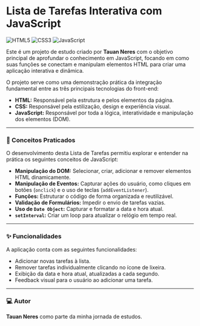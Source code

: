 # Lista de Tarefas Interativa com JavaScript

![HTML5](https://img.shields.io/badge/HTML5-E34F26?style=for-the-badge&logo=html5&logoColor=white)
![CSS3](https://img.shields.io/badge/CSS3-1572B6?style=for-the-badge&logo=css3&logoColor=white)
![JavaScript](https://img.shields.io/badge/JavaScript-F7DF1E?style=for-the-badge&logo=javascript&logoColor=black)

Este é um projeto de estudo criado por **Tauan Neres** com o objetivo principal de aprofundar o conhecimento em JavaScript, focando em como suas funções se conectam e manipulam elementos HTML para criar uma aplicação interativa e dinâmica.

O projeto serve como uma demonstração prática da integração fundamental entre as três principais tecnologias do front-end:

* **HTML:** Responsável pela estrutura e pelos elementos da página.
* **CSS:** Responsável pela estilização, design e experiência visual.
* **JavaScript:** Responsável por toda a lógica, interatividade e manipulação dos elementos (DOM).

---
### 🎯 Conceitos Praticados

O desenvolvimento desta Lista de Tarefas permitiu explorar e entender na prática os seguintes conceitos de JavaScript:

* **Manipulação do DOM:** Selecionar, criar, adicionar e remover elementos HTML dinamicamente.
* **Manipulação de Eventos:** Capturar ações do usuário, como cliques em botões (`onclick`) e o uso de teclas (`addEventListener`).
* **Funções:** Estruturar o código de forma organizada e reutilizável.
* **Validação de Formulários:** Impedir o envio de tarefas vazias.
* **Uso de `Date Object`:** Capturar e formatar a data e hora atual.
* **`setInterval`:** Criar um loop para atualizar o relógio em tempo real.

---

### ✨ Funcionalidades

A aplicação conta com as seguintes funcionalidades:
* Adicionar novas tarefas à lista.
* Remover tarefas individualmente clicando no ícone de lixeira.
* Exibição da data e hora atual, atualizadas a cada segundo.
* Feedback visual para o usuário ao adicionar uma tarefa.

---

### 💻 Autor
**Tauan Neres** como parte da minha jornada de estudos.